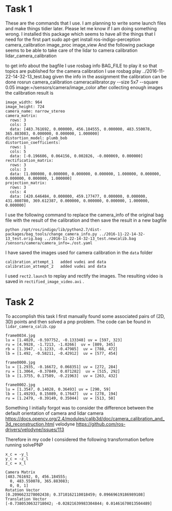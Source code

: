 # Task 1
These are the commands that I use. I am planning to write some launch files and make things tidier later. Please let me know if I am doing something wrong. I installed this package which seems to have all the things that I need for the first part
sudo apt-get install ros-indigo-perception 
camera_calibration
image_proc
image_view
And the following package seems to be able to take care of the lidar to camera calibration
lidar_camera_calibration

to get info about the bagfile I use
rosbag info BAG_FILE
to play it so that topics are published for the camera calibration I use
rosbag play ../2016-11-22-14-32-13_test.bag 
given the info in the assignment the calibration can be done
rosrun camera_calibration cameracalibrator.py --size 5x7 --square 0.05 image:=/sensors/camera/image_color
after collecting enough images the calibration result is 

```
image_width: 964
image_height: 724
camera_name: narrow_stereo
camera_matrix:
  rows: 3
  cols: 3
  data: [483.761692, 0.000000, 456.184555, 0.000000, 483.550078, 365.883083, 0.000000, 0.000000, 1.000000]
distortion_model: plumb_bob
distortion_coefficients:
  rows: 1
  cols: 5
  data: [-0.196606, 0.064156, 0.002826, -0.000069, 0.000000]
rectification_matrix:
  rows: 3
  cols: 3
  data: [1.000000, 0.000000, 0.000000, 0.000000, 1.000000, 0.000000, 0.000000, 0.000000, 1.000000]
projection_matrix:
  rows: 3
  cols: 4
  data: [420.646484, 0.000000, 459.177477, 0.000000, 0.000000, 431.080780, 369.612387, 0.000000, 0.000000, 0.000000, 1.000000, 0.000000]
```
I use the following command to replace the camera_info of the original bag file with the result of the calibration and then save the result in a new bagfile

```
python /opt/ros/indigo/lib/python2.7/dist-packages/bag_tools/change_camera_info.py ../2016-11-22-14-32-13_test.orig.bag ../2016-11-22-14-32-13_test.newcalib.bag /sensors/camera/camera_info=./ost.yaml
```
I have saved the images used for camera calibration in the `data` folder
```
calibration_attempt_1	added vudei and data	
calibration_attempt_2	added vudei and data	
```
I used `rect2.launch` to replay and rectify the images. The resulting video is saved in 
`rectified_image_video.avi`	.

# Task 2

To accomplish this task I first manually found some associated pairs of (2D, 3D) points and then solved a pnp problem. The code can be found in `lidar_camera_calib.cpp`

```
frame0034.jpg
lu = [1.4020, -0.597752, -0.133348] uv = [597, 323]
ru = [4.9928, -1.7213, -1.0266]  uv = [809, 345]
rb = [1.3947, -1.1233, -0.47985]  uv = [788, 472]
lb = [1.492, -0.58211, -0.42912]  uv = [577, 454]

frame0000.jpg
lu = [1.2935, -0.16672, 0.068351] uv = [272, 284]
ru = [1.3064, -0.37849, 0.071282]  uv = [515, 292]
lb = [1.3755, 0.17589, -0.21963]  uv = [263, 432]

frame0002.jpg
lu = [1.3547, 0.14028, 0.36493] uv = [290, 59]
lb = [1.49293, 0.15089, 0.17647]  uv = [278, 194]
ru = [1.2479, -0.39149, 0.35044]  uv = [513, 50]
```
Something I initially forgot was to consider the difference between the default orientation of camera and lidar
camera
https://docs.opencv.org/2.4/modules/calib3d/doc/camera_calibration_and_3d_reconstruction.html
velodyne
https://github.com/ros-drivers/velodyne/issues/113

Therefore in my code I considered the following transformation before running solvePNP
```
x_c = -y_l
y_c = -z_l
z_c = x_l
```
```
Camera Matrix 
[483.761692, 0, 456.184555;
  0, 483.550078, 365.883083;
  0, 0, 1]
Rotation Vector
[0.2096623278002438; 0.3710162110018459; 0.09669619186989108]
Translation Vector
[-0.7380530632718042; -0.02821639983304844; 0.01461670013504489]
```